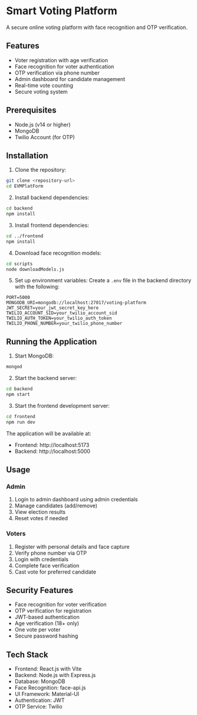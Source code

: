 # Smart Voting Platform

A secure online voting platform with face recognition and OTP verification.

## Features

- Voter registration with age verification
- Face recognition for voter authentication
- OTP verification via phone number
- Admin dashboard for candidate management
- Real-time vote counting
- Secure voting system

## Prerequisites

- Node.js (v14 or higher)
- MongoDB
- Twilio Account (for OTP)

## Installation

1. Clone the repository:
```bash
git clone <repository-url>
cd EVMPlatForm
```

2. Install backend dependencies:
```bash
cd backend
npm install
```

3. Install frontend dependencies:
```bash
cd ../frontend
npm install
```

4. Download face recognition models:
```bash
cd scripts
node downloadModels.js
```

5. Set up environment variables:
Create a `.env` file in the backend directory with the following:
```
PORT=5000
MONGODB_URI=mongodb://localhost:27017/voting-platform
JWT_SECRET=your_jwt_secret_key_here
TWILIO_ACCOUNT_SID=your_twilio_account_sid
TWILIO_AUTH_TOKEN=your_twilio_auth_token
TWILIO_PHONE_NUMBER=your_twilio_phone_number
```

## Running the Application

1. Start MongoDB:
```bash
mongod
```

2. Start the backend server:
```bash
cd backend
npm start
```

3. Start the frontend development server:
```bash
cd frontend
npm run dev
```

The application will be available at:
- Frontend: http://localhost:5173
- Backend: http://localhost:5000

## Usage

### Admin
1. Login to admin dashboard using admin credentials
2. Manage candidates (add/remove)
3. View election results
4. Reset votes if needed

### Voters
1. Register with personal details and face capture
2. Verify phone number via OTP
3. Login with credentials
4. Complete face verification
5. Cast vote for preferred candidate

## Security Features

- Face recognition for voter verification
- OTP verification for registration
- JWT-based authentication
- Age verification (18+ only)
- One vote per voter
- Secure password hashing

## Tech Stack

- Frontend: React.js with Vite
- Backend: Node.js with Express.js
- Database: MongoDB
- Face Recognition: face-api.js
- UI Framework: Material-UI
- Authentication: JWT
- OTP Service: Twilio
